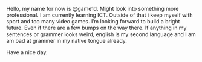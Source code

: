 Hello, my name for now is @game1d. Might look into something more professional.
I am currently learning ICT.
Outside of that i keep myself with sport and too many video games.
I’m looking forward to build a bright future. Even if there are a few bumps on the way there.
If anything in my sentences or grammer looks weird, english is my second language and I am am bad at grammer in my native tongue already.

Have a nice day.
